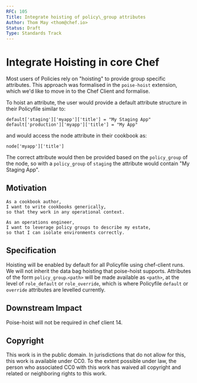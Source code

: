 ```yaml
---
RFC: 105
Title: Integrate hoisting of policy\_group attributes
Author: Thom May <thom@chef.io>
Status: Draft
Type: Standards Track
---
```


# Integrate Hoisting in core Chef

Most users of Policies rely on "hoisting" to provide group specific
attributes. This approach was formalised in the `poise-hoist` extension,
which we'd like to move in to the Chef Client and formalise.

To hoist an attribute, the user would provide a default attribute
structure in their Policyfile similar to:
```
default['staging']['myapp']['title'] = "My Staging App"
default['production']['myapp']['title'] = "My App"
```
and would access the node attribute in their cookbook as:
```
node['myapp']['title']
```
The correct attribute would then be provided based on the `policy_group`
of the node, so with a `policy_group` of `staging` the attribute would
contain "My Staging App".


## Motivation

    As a cookbook author,
    I want to write cookbooks generically,
    so that they work in any operational context.

    As an operations engineer,
    I want to leverage policy groups to describe my estate,
    so that I can isolate environments correctly.

## Specification

Hoisting will be enabled by default for all Policyfile using chef-client
runs. We will not inherit the data bag hoisting that poise-hoist
supports.
Attributes of the form `policy_group`.`<path>` will be made available as 
`<path>`, at the level of `role_default` or `role_override`, which is where
Policyfile `default` or `override` attributes are levelled currently.

## Downstream Impact

Poise-hoist will not be required in chef client 14.

## Copyright

This work is in the public domain. In jurisdictions that do not allow for this,
this work is available under CC0. To the extent possible under law, the person
who associated CC0 with this work has waived all copyright and related or
neighboring rights to this work.
